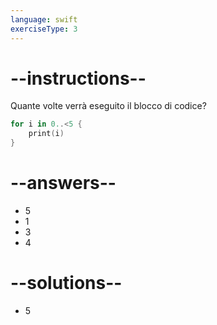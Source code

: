 ```yaml
---
language: swift
exerciseType: 3
---
```


# --instructions--

Quante volte verrà eseguito il blocco di codice?
```swift
for i in 0..<5 {
    print(i)
}
```

# --answers--

- 5
- 1
- 3
- 4

# --solutions--

- 5
